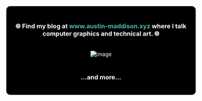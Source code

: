 <div align="center" style="background-color: #000; color: #fff; padding: 20px; border-radius: 10px;">

  <h3>🌐 Find my blog at <a href="https://austin-maddison.xyz/" style="color: #4DB6AC; text-decoration: none;">www.austin-maddison.xyz</a> where I talk computer graphics and technical art. 🌐</h2>

  <img src="https://github.com/user-attachments/assets/6087e253-ef96-4b8b-86f6-5e1f86642e2c" alt="image" style="max-width: 100%; height: auto; margin: 20px 0;">

  <h3>...and more...</h3>

</div>
